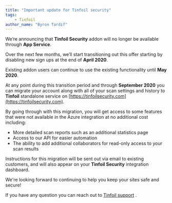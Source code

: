 ```yaml
---
title: "Important update for Tinfoil security"
tags: 
    - Tinfoil
author_name: "Byron Tardif"
---
```


We’re announcing that **Tinfoil Security** addon will no longer be available through **App Service**.

Over the next few months, we’ll start transitioning out this offer starting by disabling new sign ups at the end of **April 2020**.

Existing addon users can continue to use the existing functionality until **May 2020**.

At any point during this transition period and through **September 2020** you can migrate your account along with all of your scan settings and history to **Tinfoil**  standalone service on [https://tinfoilsecurity.com](https://tinfoilsecurity.com).

By going through with this migration, you will get access to some features that were not available in the Azure integration at no additional cost including:

- More detailed scan reports such as an additional statistics page
- Access to our API for easier automation
- The ability to add additional collaborators for read-only access to your scan results

Instructions for this migration will be sent out via email to existing customers, and will also appear on your **Tinfoil Security** integration dashboard.

We're looking forward to continuing to help you keep your sites safe and secure!

If you have any question you can reach out to [Tinfoil support](mailto:support@tinfoilsecurity.com) .
